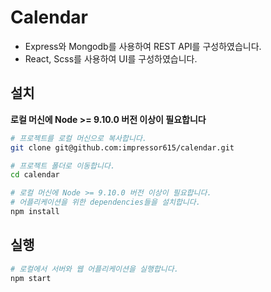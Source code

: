# Calendar

- Express와 Mongodb를 사용하여 REST API를 구성하였습니다.
- React, Scss를 사용하여 UI를 구성하였습니다.

## 설치

**로컬 머신에 Node >= 9.10.0 버전 이상이 필요합니다**

```bash
# 프로젝트를 로컬 머신으로 복사합니다.
git clone git@github.com:impressor615/calendar.git

# 프로젝트 폴더로 이동합니다.
cd calendar

# 로컬 머신에 Node >= 9.10.0 버전 이상이 필요합니다.
# 어플리케이션을 위한 dependencies들을 설치합니다.
npm install
```

## 실행

```bash
# 로컬에서 서버와 웹 어플리케이션을 실행합니다.
npm start
```